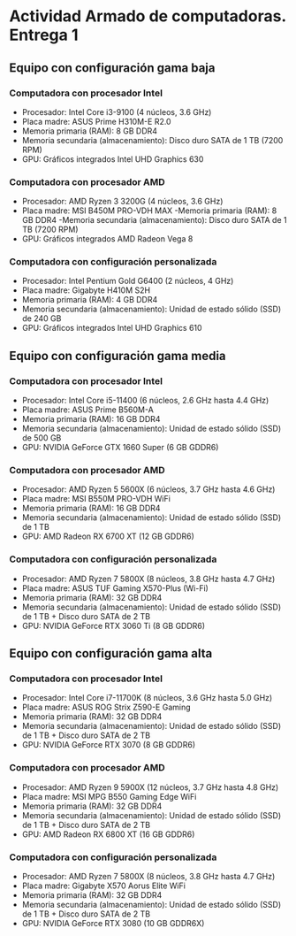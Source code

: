 # Actividad Armado de  computadoras. Entrega 1

## Equipo con configuración gama baja

### Computadora con procesador Intel

- Procesador: Intel Core i3-9100 (4 núcleos, 3.6 GHz)
- Placa madre: ASUS Prime H310M-E R2.0
- Memoria primaria (RAM): 8 GB DDR4
- Memoria secundaria (almacenamiento): Disco duro SATA de 1 TB (7200 RPM)
- GPU: Gráficos integrados Intel UHD Graphics 630

### Computadora con procesador AMD

- Procesador: AMD Ryzen 3 3200G (4 núcleos, 3.6 GHz)
- Placa madre: MSI B450M PRO-VDH MAX
 -Memoria primaria (RAM): 8 GB DDR4
 -Memoria secundaria (almacenamiento): Disco duro SATA de 1 TB (7200 RPM)
- GPU: Gráficos integrados AMD Radeon Vega 8

### Computadora con configuración personalizada

- Procesador: Intel Pentium Gold G6400 (2 núcleos, 4 GHz)
- Placa madre: Gigabyte H410M S2H
- Memoria primaria (RAM): 4 GB DDR4
- Memoria secundaria (almacenamiento): Unidad de estado sólido (SSD) de 240 GB
- GPU: Gráficos integrados Intel UHD Graphics 610

## Equipo con configuración gama media

### Computadora con procesador Intel

- Procesador: Intel Core i5-11400 (6 núcleos, 2.6 GHz hasta 4.4 GHz)
- Placa madre: ASUS Prime B560M-A
- Memoria primaria (RAM): 16 GB DDR4
- Memoria secundaria (almacenamiento): Unidad de estado sólido (SSD) de 500 GB
- GPU: NVIDIA GeForce GTX 1660 Super (6 GB GDDR6)

### Computadora con procesador AMD

- Procesador: AMD Ryzen 5 5600X (6 núcleos, 3.7 GHz hasta 4.6 GHz)
- Placa madre: MSI B550M PRO-VDH WiFi
- Memoria primaria (RAM): 16 GB DDR4
- Memoria secundaria (almacenamiento): Unidad de estado sólido (SSD) de 1 TB
- GPU: AMD Radeon RX 6700 XT (12 GB GDDR6)

### Computadora con configuración personalizada

- Procesador: AMD Ryzen 7 5800X (8 núcleos, 3.8 GHz hasta 4.7 GHz)
- Placa madre: ASUS TUF Gaming X570-Plus (Wi-Fi)
- Memoria primaria (RAM): 32 GB DDR4
- Memoria secundaria (almacenamiento): Unidad de estado sólido (SSD) de 1 TB + Disco duro SATA de 2 TB
- GPU: NVIDIA GeForce RTX 3060 Ti (8 GB GDDR6)

## Equipo con configuración gama alta

### Computadora con procesador Intel

- Procesador: Intel Core i7-11700K (8 núcleos, 3.6 GHz hasta 5.0 GHz)
- Placa madre: ASUS ROG Strix Z590-E Gaming
- Memoria primaria (RAM): 32 GB DDR4
- Memoria secundaria (almacenamiento): Unidad de estado sólido (SSD) de 1 TB + Disco duro SATA de 2 TB
- GPU: NVIDIA GeForce RTX 3070 (8 GB GDDR6)

### Computadora con procesador AMD

- Procesador: AMD Ryzen 9 5900X (12 núcleos, 3.7 GHz hasta 4.8 GHz)
- Placa madre: MSI MPG B550 Gaming Edge WiFi
- Memoria primaria (RAM): 32 GB DDR4
- Memoria secundaria (almacenamiento): Unidad de estado sólido (SSD) de 1 TB + Disco duro SATA de 2 TB
- GPU: AMD Radeon RX 6800 XT (16 GB GDDR6)

### Computadora con configuración personalizada

- Procesador: AMD Ryzen 7 5800X (8 núcleos, 3.8 GHz hasta 4.7 GHz)
- Placa madre: Gigabyte X570 Aorus Elite WiFi
- Memoria primaria (RAM): 32 GB DDR4
- Memoria secundaria (almacenamiento): Unidad de estado sólido (SSD) de 1 TB + Disco duro SATA de 2 TB
- GPU: NVIDIA GeForce RTX 3080 (10 GB GDDR6X)
